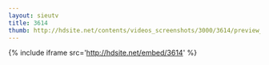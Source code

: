 ```yaml
---
layout: sieutv
title: 3614
thumb: http://hdsite.net/contents/videos_screenshots/3000/3614/preview_360p.mp4.jpg
---
```

{% include iframe src='http://hdsite.net/embed/3614' %}
 

